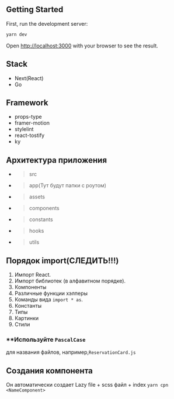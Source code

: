 ## Getting Started

First, run the development server:
```bash
yarn dev
```
Open [http://localhost:3000](http://localhost:3000) with your browser to see the result.

## Stack

* Next(React)
* Go
  
## Framework

* props-type
* framer-motion
* stylelint
* react-tostify
* ky

## Архитектура приложения

* > src
* > app(Тут будут папки с роутом)
* >assets
* >components
* >constants
* >hooks
* >utils


## Порядок import(СЛЕДИТЬ!!!)

1. Импорт React.
2. Импорт библиотек (в алфавитном порядке).
3. Компоненты
4. Различные функции хэлперы
5. Команды вида `import * as`.
6. Константы
7. Типы
8. Картинки
9. Стили



### **Используйте `PascalCase`
для названия файлов, например,`ReservationCard.js`

## Создания компонента
Он автоматически создает Lazy file + scss файл + index
``` yarn cpn <NameComponent> ```
